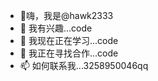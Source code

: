 
- 👋嗨，我是@hawk2333
- 👀 我有兴趣...code
- 🌱 我现在正在学习...code
- 💞️ 我正在寻找合作...code
- 📫 如何联系我...3258950046qq


<!---
hawk2333/hawk2333 is a ✨ special ✨ repository because its `README.md` (this file) appears on your GitHub profile.
You can click the Preview link to take a look at your changes.
--->

